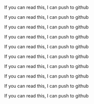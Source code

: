 If you can read this, I can push to github

If you can read this, I can push to github

If you can read this, I can push to github

If you can read this, I can push to github

If you can read this, I can push to github

If you can read this, I can push to github

If you can read this, I can push to github

If you can read this, I can push to github

If you can read this, I can push to github

If you can read this, I can push to github

